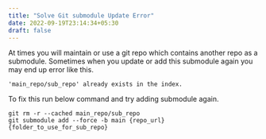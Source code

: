 ```yaml
---
title: "Solve Git submodule Update Error"
date: 2022-09-19T23:14:34+05:30
draft: false
---
```


At times you will maintain or use a git repo which contains another repo as a submodule. 
Sometimes when you update or add this submodule again you may end up error like this.

```
'main_repo/sub_repo' already exists in the index.
```

To fix this run below command and try adding submodule again.

```
git rm -r --cached main_repo/sub_repo
git submodule add --force -b main {repo_url} {folder_to_use_for_sub_repo}
```

